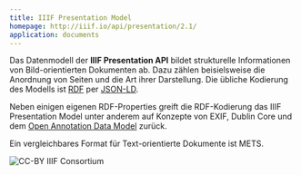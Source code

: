 ```yaml
---
title: IIIF Presentation Model
homepage: http://iiif.io/api/presentation/2.1/
application: documents
---
```


Das Datenmodell der **IIIF Presentation API** bildet strukturelle Informationen
von Bild-orientierten Dokumenten ab. Dazu zählen beisielsweise die Anordnung
von Seiten und die Art ihrer Darstellung. Die übliche Kodierung des Modells ist
[RDF](rdf) per [JSON-LD](rdf/json-ld).

Neben einigen eigenen RDF-Properties greift die RDF-Kodierung das IIIF
Presentation Model unter anderem auf Konzepte von EXIF, Dublin Core und dem
[Open Annotation Data Model](rdf/voc/oa) zurück.

Ein vergleichbares Format für Text-orientierte Dokumente ist METS.

![CC-BY IIIF Consortium](img/iiif-presentation.png)
